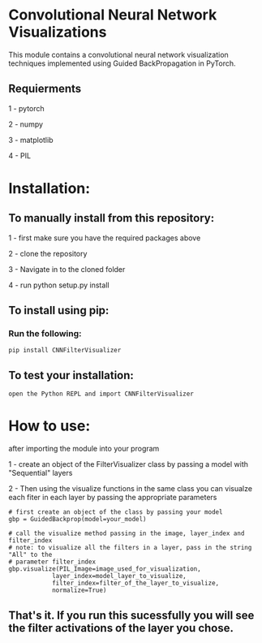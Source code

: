 # Convolutional Neural Network Visualizations 

This module contains a convolutional neural network visualization 
techniques implemented using Guided BackPropagation in PyTorch.

## Requierments

1 - pytorch

2 - numpy

3 - matplotlib

4 - PIL



# Installation:

## To manually install from this repository:

1 - first make sure you have the required packages above

2 - clone the repository

3 - Navigate in to the cloned folder

4 - run python setup.py install


## To install using pip:
### Run the following:
    
    pip install CNNFilterVisualizer

## To test your installation:
    open the Python REPL and import CNNFilterVisualizer

# How to use:
    
after importing the module into your program

1 - create an object of the FilterVisualizer class by 
    passing a model with "Sequential" layers

2 - Then using the visualize functions in the same class
    you can visualze each fiter in each layer
    by passing the appropriate parameters



    # first create an object of the class by passing your model
    gbp = GuidedBackprop(model=your_model)

    # call the visualize method passing in the image, layer_index and filter_index
    # note: to visualize all the filters in a layer, pass in the string "All" to the 
    # parameter filter_index
    gbp.visualize(PIL_Image=image_used_for_visualization, 
                layer_index=model_layer_to_visualize, 
                filter_index=filter_of_the_layer_to_visualize, 
                normalize=True)



## That's it. If you run this sucessfully you will see the filter activations of the layer you chose.
    
